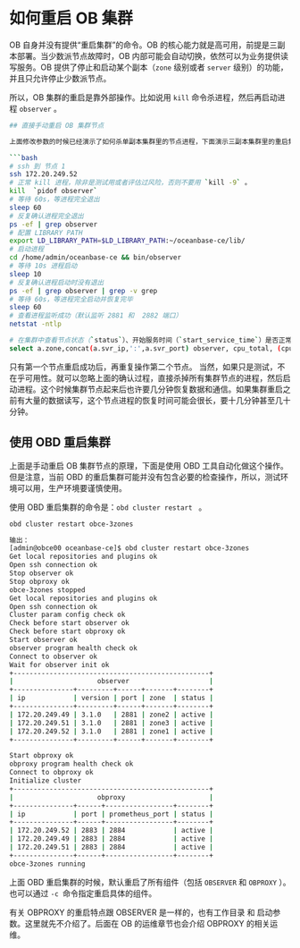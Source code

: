 # 如何重启 OB 集群

OB 自身并没有提供“重启集群”的命令。OB 的核心能力就是高可用，前提是三副本部署。当少数派节点故障时，OB 内部可能会自动切换，依然可以为业务提供读写服务。OB 提供了停止和启动某个副本（`zone` 级别或者 `server` 级别）的功能，并且只允许停止少数派节点。

所以，OB 集群的重启是靠外部操作。比如说用 `kill` 命令杀进程，然后再启动进程 `observer` 。

```bash
## 直接手动重启 OB 集群节点

上面修改参数的时候已经演示了如何杀单副本集群里的节点进程，下面演示三副本集群里的重启集群方法。在生产环境为了尽可能的缩短集群不可用时间，重启集群采取一种保险的策略：按 `zone` 或 `server` 逐个重启集群节点。这个过程可能会比较长，持续几分钟到十几分钟。在刚开始学习 OB 的时候，我们先掌握简单的重启方法，后面深入介绍 OB 运维的时候，再介绍安全稳妥的重启方法。

```bash
# ssh 到 节点 1
ssh 172.20.249.52
# 正常 kill 进程，除非是测试用或者评估过风险，否则不要用 `kill -9` 。
kill  `pidof observer`
# 等待 60s，等进程完全退出
sleep 60
# 反复确认进程完全退出
ps -ef | grep observer
# 配置 LIBRARY PATH
export LD_LIBRARY_PATH=$LD_LIBRARY_PATH:~/oceanbase-ce/lib/
# 启动进程
cd /home/admin/oceanbase-ce && bin/observer
# 等待 10s 进程启动
sleep 10
# 反复确认进程启动时没有退出
ps -ef | grep observer | grep -v grep
# 等待 60s，等进程完全启动并恢复完毕
sleep 60
# 查看进程监听成功（默认监听 2881 和  2882 端口）
netstat -ntlp

# 在集群中查看节点状态（`status`）、开始服务时间（`start_service_time`）是否正常。
select a.zone,concat(a.svr_ip,':',a.svr_port) observer, cpu_total, (cpu_total-cpu_assigned) cpu_free, round(mem_total/1024/1024/1024) mem_total_gb, round((mem_total-mem_assigned)/1024/1024/1024) mem_free_gb, usec_to_time(b.last_offline_time) last_offline_time, usec_to_time(b.start_service_time) start_service_time, b.status, usec_to_time(b.stop_time) stop_time, b.build_version  from __all_virtual_server_stat a join __all_server b on (a.svr_ip=b.svr_ip and a.svr_port=b.svr_port) order by a.zone, a.svr_ip;

```

只有第一个节点重启成功后，再重复操作第二个节点。
当然，如果只是测试，不在乎可用性。就可以忽略上面的确认过程，直接杀掉所有集群节点的进程，然后启动进程。这个时候集群节点起来后也许要几分钟恢复数据和通信。如果集群重启之前有大量的数据读写，这个节点进程的恢复时间可能会很长，要十几分钟甚至几十分钟。

## 使用 OBD 重启集群

上面是手动重启 OB 集群节点的原理，下面是使用 OBD 工具自动化做这个操作。但是注意，当前 OBD 的重启集群可能并没有包含必要的检查操作，所以，测试环境可以用，生产环境要谨慎使用。

使用 OBD 重启集群的命令是：`obd cluster restart ` 。

```bash
obd cluster restart obce-3zones

输出：
[admin@obce00 oceanbase-ce]$ obd cluster restart obce-3zones
Get local repositories and plugins ok
Open ssh connection ok
Stop observer ok
Stop obproxy ok
obce-3zones stopped
Get local repositories and plugins ok
Open ssh connection ok
Cluster param config check ok
Check before start observer ok
Check before start obproxy ok
Start observer ok
observer program health check ok
Connect to observer ok
Wait for observer init ok
+-------------------------------------------------+
|                     observer                    |
+---------------+---------+------+-------+--------+
| ip            | version | port | zone  | status |
+---------------+---------+------+-------+--------+
| 172.20.249.49 | 3.1.0   | 2881 | zone2 | active |
| 172.20.249.51 | 3.1.0   | 2881 | zone3 | active |
| 172.20.249.52 | 3.1.0   | 2881 | zone1 | active |
+---------------+---------+------+-------+--------+

Start obproxy ok
obproxy program health check ok
Connect to obproxy ok
Initialize cluster
+-------------------------------------------------+
|                     obproxy                     |
+---------------+------+-----------------+--------+
| ip            | port | prometheus_port | status |
+---------------+------+-----------------+--------+
| 172.20.249.52 | 2883 | 2884            | active |
| 172.20.249.49 | 2883 | 2884            | active |
| 172.20.249.51 | 2883 | 2884            | active |
+---------------+------+-----------------+--------+
obce-3zones running
```

上面 OBD 重启集群的时候，默认重启了所有组件（包括 `OBSERVER` 和  `OBPROXY` ）。也可以通过 `-c `命令指定重启具体的组件。

有关 OBPROXY 的重启特点跟 OBSERVER 是一样的，也有工作目录 和 启动参数。这里就先不介绍了。后面在 OB 的运维章节也会介绍 OBPROXY 的相关运维。

